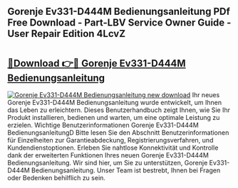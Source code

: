 ## Gorenje Ev331-D444M Bedienungsanleitung PDf Free Download - Part-LBV Service Owner Guide - User Repair Edition 4LcvZ

# <h2><a href="http://df20z8g.blite.top/?on=Gorenje+Ev331-D444M+Bedienungsanleitung">🔗Download 👉🔴 Gorenje Ev331-D444M Bedienungsanleitung</a></h2>

[![Gorenje Ev331-D444M Bedienungsanleitung new download](https://i.imgur.com/lujVjoI.png)](http://df20z8g.blite.top/?on=Gorenje+Ev331-D444M+Bedienungsanleitung)
Ihr neues Gorenje Ev331-D444M Bedienungsanleitung wurde entwickelt, um Ihnen das Leben zu erleichtern. Dieses Benutzerhandbuch zeigt Ihnen, wie Sie Ihr Produkt installieren, bedienen und warten, um eine optimale Leistung zu erzielen. Wichtige Benutzerinformationen Gorenje Ev331-D444M BedienungsanleitungD Bitte lesen Sie den Abschnitt Benutzerinformationen für Einzelheiten zur Garantieabdeckung, Registrierungsverfahren, und Kundendienstoptionen. Erleben Sie nahtlose Konnektivität und Kontrolle dank der erweiterten Funktionen Ihres neuen Gorenje Ev331-D444M Bedienungsanleitung. Wir sind hier, um Sie zu unterstützen, Gorenje Ev331-D444M Bedienungsanleitung. Unser Team ist bestrebt, Ihnen bei Fragen oder Bedenken behilflich zu sein.
